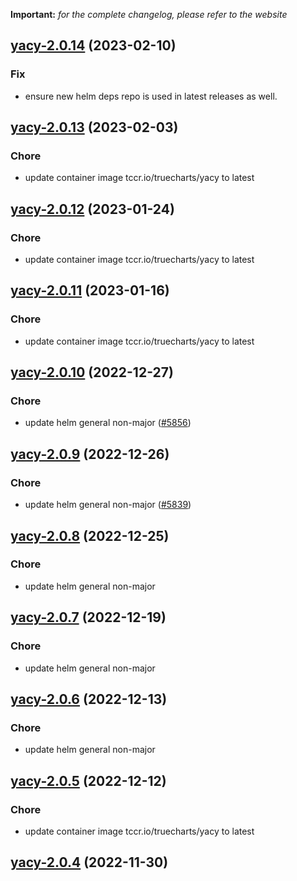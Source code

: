 **Important:**
*for the complete changelog, please refer to the website*




## [yacy-2.0.14](https://github.com/truecharts/charts/compare/yacy-2.0.13...yacy-2.0.14) (2023-02-10)

### Fix

- ensure new helm deps repo is used in latest releases as well.
  
  


## [yacy-2.0.13](https://github.com/truecharts/charts/compare/yacy-2.0.12...yacy-2.0.13) (2023-02-03)

### Chore

- update container image tccr.io/truecharts/yacy to latest
  
  


## [yacy-2.0.12](https://github.com/truecharts/charts/compare/yacy-2.0.11...yacy-2.0.12) (2023-01-24)

### Chore

- update container image tccr.io/truecharts/yacy to latest
  
  


## [yacy-2.0.11](https://github.com/truecharts/charts/compare/yacy-2.0.10...yacy-2.0.11) (2023-01-16)

### Chore

- update container image tccr.io/truecharts/yacy to latest
  
  


## [yacy-2.0.10](https://github.com/truecharts/charts/compare/yacy-2.0.9...yacy-2.0.10) (2022-12-27)

### Chore

- update helm general non-major ([#5856](https://github.com/truecharts/charts/issues/5856))
  
  


## [yacy-2.0.9](https://github.com/truecharts/charts/compare/yacy-2.0.8...yacy-2.0.9) (2022-12-26)

### Chore

- update helm general non-major ([#5839](https://github.com/truecharts/charts/issues/5839))
  
  


## [yacy-2.0.8](https://github.com/truecharts/charts/compare/yacy-2.0.7...yacy-2.0.8) (2022-12-25)

### Chore

- update helm general non-major
  
  


## [yacy-2.0.7](https://github.com/truecharts/charts/compare/yacy-2.0.6...yacy-2.0.7) (2022-12-19)

### Chore

- update helm general non-major
  
  


## [yacy-2.0.6](https://github.com/truecharts/charts/compare/yacy-2.0.5...yacy-2.0.6) (2022-12-13)

### Chore

- update helm general non-major
  
  


## [yacy-2.0.5](https://github.com/truecharts/charts/compare/yacy-2.0.4...yacy-2.0.5) (2022-12-12)

### Chore

- update container image tccr.io/truecharts/yacy to latest
  
  


## [yacy-2.0.4](https://github.com/truecharts/charts/compare/yacy-2.0.2...yacy-2.0.4) (2022-11-30)


